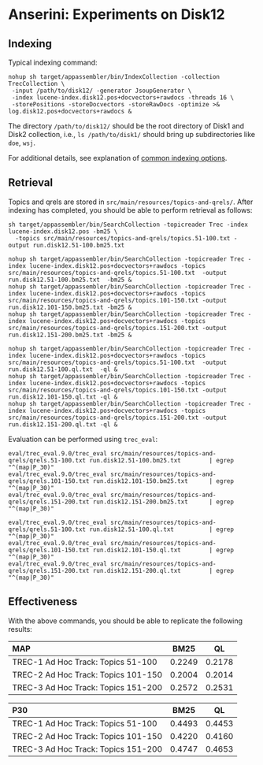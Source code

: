 # Anserini: Experiments on Disk12

## Indexing

Typical indexing command:

```
nohup sh target/appassembler/bin/IndexCollection -collection TrecCollection \
 -input /path/to/disk12/ -generator JsoupGenerator \
 -index lucene-index.disk12.pos+docvectors+rawdocs -threads 16 \
 -storePositions -storeDocvectors -storeRawDocs -optimize >& log.disk12.pos+docvectors+rawdocs &
```

The directory `/path/to/disk12/` should be the root directory of Disk1 and Disk2 collection, i.e., `ls /path/to/disk1/` should bring up subdirectories like `doe`, `wsj`.

For additional details, see explanation of [common indexing options](common-indexing-options.md).

## Retrieval

Topics and qrels are stored in `src/main/resources/topics-and-qrels/`.
After indexing has completed, you should be able to perform retrieval as follows:

```
sh target/appassembler/bin/SearchCollection -topicreader Trec -index lucene-index.disk12.pos -bm25 \
  -topics src/main/resources/topics-and-qrels/topics.51-100.txt -output run.disk12.51-100.bm25.txt
```

```
nohup sh target/appassembler/bin/SearchCollection -topicreader Trec -index lucene-index.disk12.pos+docvectors+rawdocs -topics src/main/resources/topics-and-qrels/topics.51-100.txt  -output run.disk12.51-100.bm25.txt  -bm25 &
nohup sh target/appassembler/bin/SearchCollection -topicreader Trec -index lucene-index.disk12.pos+docvectors+rawdocs -topics src/main/resources/topics-and-qrels/topics.101-150.txt -output run.disk12.101-150.bm25.txt -bm25 &
nohup sh target/appassembler/bin/SearchCollection -topicreader Trec -index lucene-index.disk12.pos+docvectors+rawdocs -topics src/main/resources/topics-and-qrels/topics.151-200.txt -output run.disk12.151-200.bm25.txt -bm25 &

nohup sh target/appassembler/bin/SearchCollection -topicreader Trec -index lucene-index.disk12.pos+docvectors+rawdocs -topics src/main/resources/topics-and-qrels/topics.51-100.txt  -output run.disk12.51-100.ql.txt  -ql &
nohup sh target/appassembler/bin/SearchCollection -topicreader Trec -index lucene-index.disk12.pos+docvectors+rawdocs -topics src/main/resources/topics-and-qrels/topics.101-150.txt -output run.disk12.101-150.ql.txt -ql &
nohup sh target/appassembler/bin/SearchCollection -topicreader Trec -index lucene-index.disk12.pos+docvectors+rawdocs -topics src/main/resources/topics-and-qrels/topics.151-200.txt -output run.disk12.151-200.ql.txt -ql &
```

Evaluation can be performed using `trec_eval`:

```
eval/trec_eval.9.0/trec_eval src/main/resources/topics-and-qrels/qrels.51-100.txt run.disk12.51-100.bm25.txt        | egrep "^(map|P_30)"
eval/trec_eval.9.0/trec_eval src/main/resources/topics-and-qrels/qrels.101-150.txt run.disk12.101-150.bm25.txt      | egrep "^(map|P_30)"
eval/trec_eval.9.0/trec_eval src/main/resources/topics-and-qrels/qrels.151-200.txt run.disk12.151-200.bm25.txt      | egrep "^(map|P_30)"

eval/trec_eval.9.0/trec_eval src/main/resources/topics-and-qrels/qrels.51-100.txt run.disk12.51-100.ql.txt          | egrep "^(map|P_30)"
eval/trec_eval.9.0/trec_eval src/main/resources/topics-and-qrels/qrels.101-150.txt run.disk12.101-150.ql.txt        | egrep "^(map|P_30)"
eval/trec_eval.9.0/trec_eval src/main/resources/topics-and-qrels/qrels.151-200.txt run.disk12.151-200.ql.txt        | egrep "^(map|P_30)"
```

## Effectiveness

With the above commands, you should be able to replicate the following results:

MAP                                   | BM25   | QL     
:-------------------------------------|--------|--------
TREC-1 Ad Hoc Track: Topics 51-100    | 0.2249 | 0.2178
TREC-2 Ad Hoc Track: Topics 101-150   | 0.2004 | 0.2014
TREC-3 Ad Hoc Track: Topics 151-200   | 0.2572 | 0.2531


P30                                   | BM25   | QL     
:-------------------------------------|--------|--------
TREC-1 Ad Hoc Track: Topics 51-100    | 0.4493 | 0.4453
TREC-2 Ad Hoc Track: Topics 101-150   | 0.4220 | 0.4160
TREC-3 Ad Hoc Track: Topics 151-200   | 0.4747 | 0.4653
